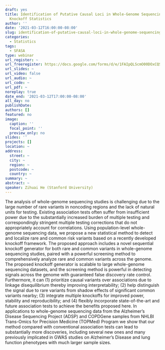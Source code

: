 ```yaml
---
draft: yes
title: Identification of Putative Causal Loci in Whole-Genome Sequencing Data via
  Knockoff Statistics
author: ''
date: '2021-03-12T16:00:00-08:00'
slug: identification-of-putative-causal-loci-in-whole-genome-sequencing-data-via-knockoff-statistics
categories:
  - Statistics
tags:
  - SFASA
type: webinar
url_register: ~
url_freeregister: https://docs.google.com/forms/d/e/1FAIpQLScmO00DOxCQSihrU3lqttCgjCsEeMLjvApxmvxBU5WXpsT_wA/viewform
url_slides: ~
url_video: false
url_audio: ~
url_code: ~
url_pdf: ~
noreplay: true
date_end: '2021-03-12T17:00:00-08:00'
all_day: no
publishDate: 
authors: []
featured: no
image:
  caption: ''
  focal_point: ''
  preview_only: no
slides: ''
projects: []
location: ~
address:
  street: ~
  city: ~
  region: ~
  postcode: ~
  country: ~
summary: ~
abstract: ~
speaker: Zihuai He (Stanford University)
---
```

<!--more-->
The analysis of whole-genome sequencing studies is challenging due to the large number of rare variants in noncoding regions and the lack of natural units for testing. Existing association tests often suffer from insufficient power due to the substantially increased burden of multiple testing and correspondingly stringent multiple testing corrections that do not appropriately account for correlations. Using population-level whole-genome sequencing data, we propose a new statistical method to detect and localize rare and common risk variants based on a recently developed knockoff framework. The proposed approach includes a novel sequential knockoff generator for both rare and common variants in whole-genome sequencing studies, paired with a powerful screening method to comprehensively analyze rare and common variants across the genome. The proposed knockoff generator is scalable to large whole-genome sequencing datasets, and the screening method is powerful in detecting signals across the genome with guaranteed false discovery rate control. Furthermore, it can (1) prioritize causal variants over associations due to linkage disequilibrium thereby improving interpretability; (2) help distinguish the signal due to rare variants from shadow effects of significant common variants nearby; (3) integrate multiple knockoffs for improved power, stability and reproducibility; and (4) flexibly incorporate state-of-the-art and future association tests to achieve the benefits proposed here. In applications to whole-genome sequencing data from the Alzheimer’s Disease Sequencing Project (ADSP) and COPDGene samples from NHLBI Trans-Omics for Precision Medicine (TOPMed) Program we show that our method compared with conventional association tests can lead to substantially more discoveries, including several new ones and many previously implicated in GWAS studies on Alzheimer’s Disease and lung function phenotypes with much larger sample sizes. 
